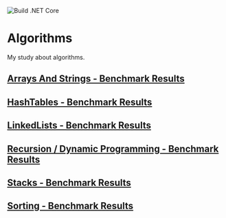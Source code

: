 ![Build .NET Core](https://github.com/joseotavioq/Algorithms/workflows/.NET%20Core/badge.svg)

# Algorithms

My study about algorithms.

## [Arrays And Strings - Benchmark Results](BenchMarkResults_For_ArraysAndStrings.md)

## [HashTables - Benchmark Results](BenchMarkResults_For_HashTables.md)

## [LinkedLists - Benchmark Results](BenchMarkResults_For_LinkedLists.md)

## [Recursion / Dynamic Programming - Benchmark Results](BenchMarkResults_For_Recursion.md)

## [Stacks - Benchmark Results](BenchMarkResults_For_Stacks.md)

## [Sorting - Benchmark Results](BenchMarkResults_For_Sorting.md)